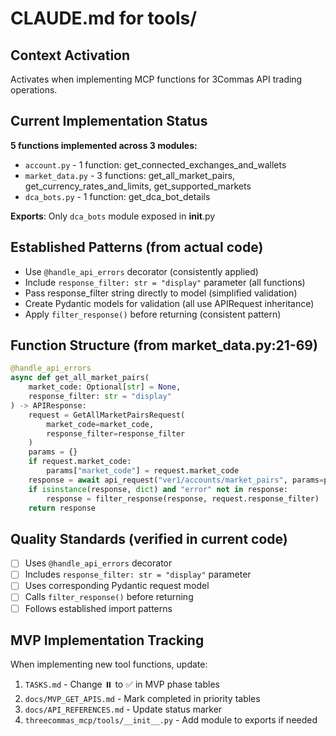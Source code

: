 # CLAUDE.md for tools/

## Context Activation
Activates when implementing MCP functions for 3Commas API trading operations.

## Current Implementation Status
**5 functions implemented across 3 modules:**
- `account.py` - 1 function: get_connected_exchanges_and_wallets
- `market_data.py` - 3 functions: get_all_market_pairs, get_currency_rates_and_limits, get_supported_markets  
- `dca_bots.py` - 1 function: get_dca_bot_details

**Exports**: Only `dca_bots` module exposed in __init__.py

## Established Patterns (from actual code)
- Use `@handle_api_errors` decorator (consistently applied)
- Include `response_filter: str = "display"` parameter (all functions)
- Pass response_filter string directly to model (simplified validation)
- Create Pydantic models for validation (all use APIRequest inheritance)
- Apply `filter_response()` before returning (consistent pattern)

## Function Structure (from market_data.py:21-69)
```python
@handle_api_errors
async def get_all_market_pairs(
    market_code: Optional[str] = None, 
    response_filter: str = "display"
) -> APIResponse:
    request = GetAllMarketPairsRequest(
        market_code=market_code, 
        response_filter=response_filter
    )
    params = {}
    if request.market_code:
        params["market_code"] = request.market_code
    response = await api_request("ver1/accounts/market_pairs", params=params, method="GET")
    if isinstance(response, dict) and "error" not in response:
        response = filter_response(response, request.response_filter)
    return response
```

## Quality Standards (verified in current code)
- [ ] Uses `@handle_api_errors` decorator
- [ ] Includes `response_filter: str = "display"` parameter  
- [ ] Uses corresponding Pydantic request model
- [ ] Calls `filter_response()` before returning
- [ ] Follows established import patterns

## MVP Implementation Tracking
When implementing new tool functions, update:
1. `TASKS.md` - Change ⏸️ to ✅ in MVP phase tables
2. `docs/MVP_GET_APIS.md` - Mark completed in priority tables  
3. `docs/API_REFERENCES.md` - Update status marker
4. `threecommas_mcp/tools/__init__.py` - Add module to exports if needed